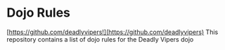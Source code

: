 Dojo Rules
==========
[https://github.com/deadlyvipers!](https://github.com/deadlyvipers)
This repository contains a list of dojo rules for the Deadly Vipers dojo

